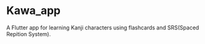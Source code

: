 # Kawa_app

A Flutter app for learning Kanji characters using flashcards and SRS(Spaced Repition System).
